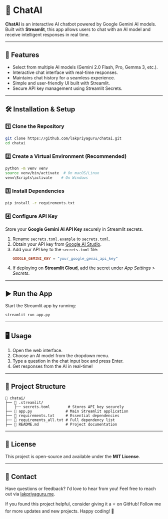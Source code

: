 # 🧠 ChatAI

**ChatAI** is an interactive AI chatbot powered by Google Gemini AI models. Built with **Streamlit**, this app allows users to chat with an AI model and receive intelligent responses in real time.

---

## 🚀 Features

- Select from multiple AI models (Gemini 2.0 Flash, Pro, Gemma 3, etc.).
- Interactive chat interface with real-time responses.
- Maintains chat history for a seamless experience.
- Simple and user-friendly UI built with Streamlit.
- Secure API key management using Streamlit Secrets.

---

## 🛠 Installation & Setup

### 1️⃣ Clone the Repository

```bash
git clone https://github.com/lakpriyaguru/chatai.git
cd chatai
```

### 2️⃣ Create a Virtual Environment (Recommended)

```bash
python -m venv venv
source venv/bin/activate  # On macOS/Linux
venv\Scripts\activate    # On Windows
```

### 3️⃣ Install Dependencies

```bash
pip install -r requirements.txt
```

### 4️⃣ Configure API Key

Store your **Google Gemini AI API Key** securely in Streamlit secrets.

1. Rename `secrets.toml.example` to `secrets.toml`.
2. Obtain your API key from [Google AI Studio](https://aistudio.google.com/apikey).
3. Add your API key to the `secrets.toml` file:
   ```toml
   GOOGLE_GEMINI_KEY = "your_google_genai_api_key"
   ```
4. If deploying on **Streamlit Cloud**, add the secret under _App Settings > Secrets_.

---

## ▶️ Run the App

Start the Streamlit app by running:

```bash
streamlit run app.py
```

---

## 🖥️ Usage

1. Open the web interface.
2. Choose an AI model from the dropdown menu.
3. Type a question in the chat input box and press Enter.
4. Get responses from the AI in real-time!

---

## 📌 Project Structure

```
📂 chatai/
├── 📂 .streamlit/
│   ├── secrets.toml        # Stores API key securely
├── 📜 app.py               # Main Streamlit application
├── 📜 requirements.txt     # Essential dependencies
├── 📜 requirements_all.txt # Full dependency list
├── 📜 README.md            # Project documentation
```

---

## 📜 License

This project is open-source and available under the **MIT License**.

---

## 📧 Contact

Have questions or feedback? I'd love to hear from you! Feel free to reach out via [lakpriyaguru.me](https://lakpriyaguru.me).

If you found this project helpful, consider giving it a ⭐ on GitHub! Follow me for more updates and new projects. Happy coding! 🚀
